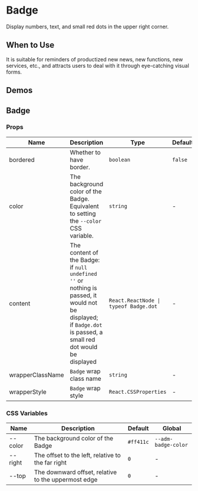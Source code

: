 # Badge

Display numbers, text, and small red dots in the upper right corner.

## When to Use

It is suitable for reminders of productized new news, new functions, new services, etc., and attracts users to deal with it through eye-catching visual forms.

## Demos

<code src="./demos/demo1.tsx"></code>

## Badge

### Props

| Name | Description | Type | Default |
| --- | --- | --- | --- |
| bordered | Whether to have border. | `boolean` | `false` |
| color | The background color of the Badge. Equivalent to setting the `--color` CSS variable. | `string` | - |
| content | The content of the Badge: if `null` `undefined` `''` or nothing is passed, it would not be displayed; if `Badge.dot` is passed, a small red dot would be displayed | `React.ReactNode \| typeof Badge.dot` | - |
| wrapperClassName | `Badge` wrap class name | `string` | - |
| wrapperStyle | `Badge` wrap style | `React.CSSProperties` | - |

### CSS Variables

| Name | Description | Default | Global |
| --- | --- | --- | --- |
| --color | The background color of the Badge | `#ff411c` | `--adm-badge-color` |
| --right | The offset to the left, relative to the far right | `0` | - |
| --top | The downward offset, relative to the uppermost edge | `0` | - |
